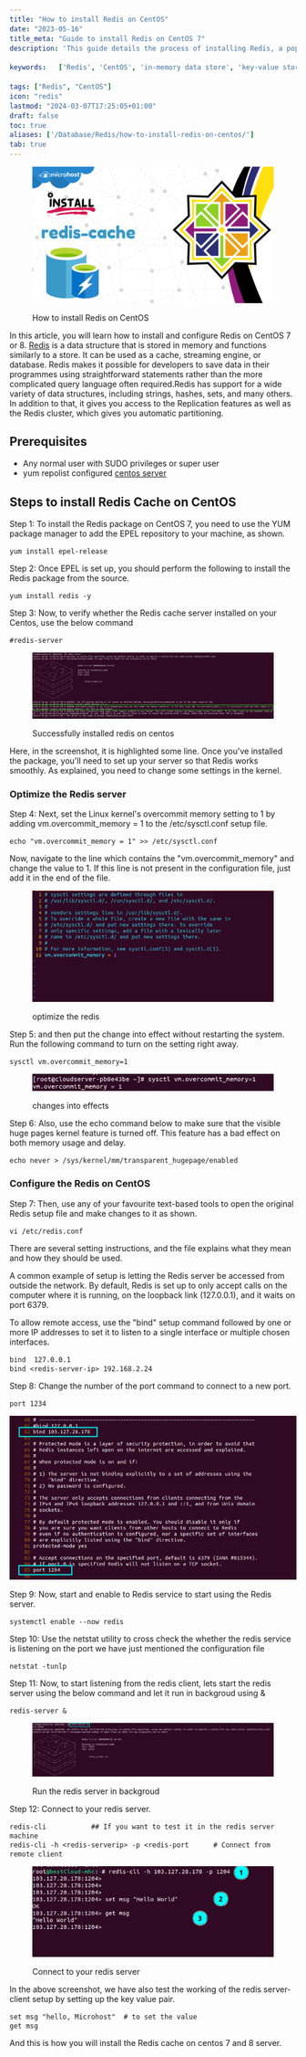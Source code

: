 ```yaml
---
title: "How to install Redis on CentOS"
date: "2023-05-16"
title_meta: "Guide to install Redis on CentOS 7"
description: 'This guide details the process of installing Redis, a popular in-memory data store known for its speed and flexibility, on your CentOS system. It covers adding the EPEL repository for accessing Redis packages, installing the core Redis package, and optionally securing your installation with a password.'

keywords:   ['Redis', 'CentOS', 'in-memory data store', 'key-value store', 'EPEL repository', 'yum']

tags: ["Redis", "CentOS"]
icon: "redis"
lastmod: "2024-03-07T17:25:05+01:00"
draft: false
toc: true
aliases: ['/Database/Redis/how-to-install-redis-on-centos/']
tab: true
---
```


<figure>

![How to install Redis on CentOS](images/How-to-install-redis-cache-on-CentOs.png)

<figcaption>

How to install Redis on CentOS

</figcaption>

</figure>

In this article, you will learn how to install and configure Redis on CentOS 7 or 8. [Redis](https://en.wikipedia.org/wiki/Redis) is a data structure that is stored in memory and functions similarly to a store. It can be used as a cache, streaming engine, or database. Redis makes it possible for developers to save data in their programmes using straightforward statements rather than the more complicated query language often required.Redis has support for a wide variety of data structures, including strings, hashes, sets, and many others. In addition to that, it gives you access to the Replication features as well as the Redis cluster, which gives you automatic partitioning.

## Prerequisites

- Any normal user with SUDO privileges or super user
- yum repolist configured [centos server](https://utho.com/docs/tutorial/microhost-product-details/)

## Steps to install Redis Cache on CentOS

Step 1: To install the Redis package on CentOS 7, you need to use the YUM package manager to add the EPEL repository to your machine, as shown.

```
yum install epel-release
```
Step 2: Once EPEL is set up, you should perform the following to install the Redis package from the source.

```
yum install redis -y
```
Step 3: Now, to verify whether the Redis cache server installed on your Centos, use the below command

```
#redis-server
```

<figure>

![Successfully installed redis on centos| redis install on Centos |](images/image-1016.png)

<figcaption>

Successfully installed redis on centos

</figcaption>

</figure>

Here, in the screenshot, it is highlighted some line. Once you've installed the package, you'll need to set up your server so that Redis works smoothly. As explained, you need to change some settings in the kernel.

### Optimize the Redis server

Step 4: Next, set the Linux kernel's overcommit memory setting to 1 by adding vm.overcommit\_memory = 1 to the /etc/sysctl.conf setup file.

```
echo "vm.overcommit_memory = 1" >> /etc/sysctl.conf
```
Now, navigate to the line which contains the "vm.overcommit\_memory" and change the value to 1. If this line is not present in the configuration file, just add it in the end of the file.

<figure>

![optimize the redis](images/image-1017.png)

<figcaption>

optimize the redis

</figcaption>

</figure>

Step 5: and then put the change into effect without restarting the system. Run the following command to turn on the setting right away.

```
sysctl vm.overcommit_memory=1
```
<figure>

![changes into effects](images/image-1018.png)

<figcaption>

changes into effects

</figcaption>

</figure>

Step 6: Also, use the echo command below to make sure that the visible huge pages kernel feature is turned off. This feature has a bad effect on both memory usage and delay.

```
echo never > /sys/kernel/mm/transparent_hugepage/enabled
```

### Configure the Redis on CentOS

Step 7: Then, use any of your favourite text-based tools to open the original Redis setup file and make changes to it as shown.

```
vi /etc/redis.conf
```
There are several setting instructions, and the file explains what they mean and how they should be used.

A common example of setup is letting the Redis server be accessed from outside the network. By default, Redis is set up to only accept calls on the computer where it is running, on the loopback link (127.0.0.1), and it waits on port 6379.

To allow remote access, use the "bind" setup command followed by one or more IP addresses to set it to listen to a single interface or multiple chosen interfaces.

```
bind  127.0.0.1
bind <redis-server-ip> 192.168.2.24
```

Step 8: Change the number of the port command to connect to a new port.

```
port 1234
```

![](images/image-1019.png)

Step 9: Now, start and enable to Redis service to start using the Redis server.

```
systemctl enable --now redis
```
Step 10: Use the netstat utility to cross check the whether the redis service is listening on the port we have just mentioned the configuration file

```
netstat -tunlp
```
Step 11: Now, to start listening from the redis client, lets start the redis server using the below command and let it run in backgroud using &

```
redis-server &
```
<figure>

![Run the redis server in backgroud](images/image-1020-1024x227.png)

<figcaption>

Run the redis server in backgroud

</figcaption>

</figure>

Step 12: Connect to your redis server.

```
redis-cli           ## If you want to test it in the redis server machine
redis-cli -h <redis-serverip> -p <redis-port      # Connect from remote client
```
<figure>

![Connect to your redis server](images/image-1021.png)

<figcaption>

Connect to your redis server

</figcaption>

</figure>

In the above screenshot, we have also test the working of the redis server-client setup by setting up the key value pair.

```
set msg "hello, Microhost"  # to set the value
get msg
```
And this is how you will install the Redis cache on centos 7 and 8 server.
